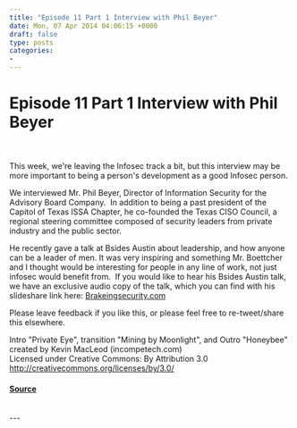 ```yaml
---
title: "Episode 11 Part 1 Interview with Phil Beyer"
date: Mon, 07 Apr 2014 04:06:15 +0000
draft: false
type: posts
categories: 
- 
---
```

# Episode 11 Part 1 Interview with Phil Beyer

<br/>

<br/>
This week, we're leaving the Infosec track a bit, but this interview may be more important to being a person's development as a good Infosec person.

We interviewed Mr. Phil Beyer, Director of Information Security for the Advisory Board Company.  In addition to being a past president of the Capitol of Texas ISSA Chapter, he co-founded the Texas CISO Council, a regional steering committee composed of security leaders from private industry and the public sector.

He recently gave a talk at Bsides Austin about leadership, and how anyone can be a leader of men. It was very inspiring and something Mr. Boettcher and I thought would be interesting for people in any line of work, not just infosec would benefit from.  If you would like to hear his Bsides Austin talk, we have an exclusive audio copy of the talk, which you can find with his slideshare link here: [Brakeingsecurity.com](http://brakeingsecurity.com/phil-beyers-talk-at-bsides-austin)

Please leave feedback if you like this, or please feel free to re-tweet/share this elsewhere.

Intro "Private Eye", transition "Mining by Moonlight", and Outro "Honeybee" created by Kevin MacLeod (incompetech.com)   
Licensed under Creative Commons: By Attribution 3.0  
http://creativecommons.org/licenses/by/3.0/

#### [Source](http://brakeingsecurity.com/episode-11-part-1-interview-with-phil-beyer)

<br/>
---
